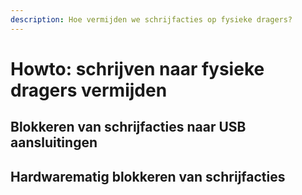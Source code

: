 ```yaml
---
description: Hoe vermijden we schrijfacties op fysieke dragers?
---
```


# Howto: schrijven naar fysieke dragers vermijden

## Blokkeren van schrijfacties naar USB aansluitingen

## Hardwarematig blokkeren van schrijfacties

